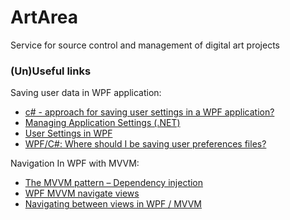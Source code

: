 # ArtArea

Service for source control and management of digital art projects 

### (Un)Useful links 

Saving user data in WPF application:
- [c# - approach for saving user settings in a WPF application?](https://stackoverflow.com/questions/3784477/c-sharp-approach-for-saving-user-settings-in-a-wpf-application)
- [Managing Application Settings (.NET)](https://docs.microsoft.com/en-us/visualstudio/ide/managing-application-settings-dotnet?view=vs-2015&redirectedfrom=MSDN)
- [User Settings in WPF](https://blogs.msdn.microsoft.com/patrickdanino/2008/07/23/user-settings-in-wpf/)
- [WPF/C#: Where should I be saving user preferences files?](https://stackoverflow.com/questions/396229/wpf-c-where-should-i-be-saving-user-preferences-files)

Navigation In WPF with MVVM:
- [The MVVM pattern – Dependency injection](https://blog.qmatteoq.com/the-mvvm-pattern-dependency-injection/)
- [WPF MVVM navigate views](https://stackoverflow.com/questions/19654295/wpf-mvvm-navigate-views/19654812)
- [Navigating between views in WPF / MVVM](https://www.technical-recipes.com/2018/navigating-between-views-in-wpf-mvvm/)

